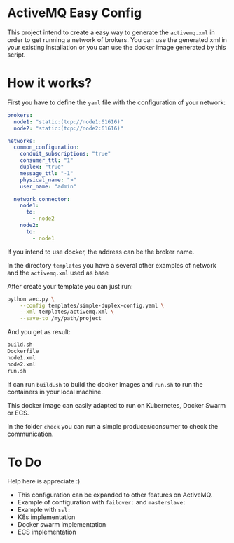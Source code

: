 # ActiveMQ Easy Config

This project intend to create a easy way to generate the `activemq.xml` in order 
to get running a network of brokers. You can use the generated xml in your existing 
installation or you can use the docker image generated by this script. 

# How it works?

First you have to define the `yaml` file with the configuration of your network:

```yaml
brokers:
  node1: "static:(tcp://node1:61616)"
  node2: "static:(tcp://node2:61616)"

networks:
  common_configuration:
    conduit_subscriptions: "true"
    consumer_ttl: "1"
    duplex: "true"
    message_ttl: "-1"
    physical_name: ">"
    user_name: "admin"

  network_connector:
    node1:
      to:
        - node2
    node2:
      to:
        - node1
``` 

If you intend to use docker, the address can be the broker name. 

In the directory `templates` you have a several other examples of network and the 
`activemq.xml` used as base

After create your template you can just run:

```bash
python aec.py \
    --config templates/simple-duplex-config.yaml \
    --xml templates/activemq.xml \
    --save-to /my/path/project
```

And you get as result:

```bash
build.sh
Dockerfile
node1.xml
node2.xml
run.sh
```

If can run `build.sh` to build the docker images and `run.sh` to run the containers in your local machine. 

This docker image can easily adapted to run on Kubernetes, Docker Swarm or ECS.

In the folder `check` you can run a simple producer/consumer to check the communication.  

# To Do

Help here is appreciate :)

- This configuration can be expanded to other features on ActiveMQ.
- Example of configuration with `failover:` and `masterslave:`
- Example with `ssl:`
- K8s implementation
- Docker swarm implementation
- ECS implementation 
